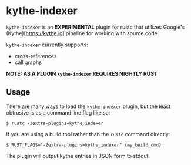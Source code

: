 # kythe-indexer
`kythe-indexer` is an **EXPERIMENTAL** plugin for rustc that utilizes Google's 
(Kythe)[https://kythe.io] pipeline for working with source code. 

`kythe-indexer` currently supports:

- cross-references
- call graphs

**NOTE: AS A PLUGIN `kythe-indexer` REQUIRES NIGHTLY RUST**

## Usage
There are [many ways](https://doc.rust-lang.org/book/compiler-plugins.html)
to load the `kythe-indexer` plugin, but the least obtrusive is as a command line flag
like so:

```
$ rustc -Zextra-plugins=kythe_indexer
```

If you are using a build tool rather than the `rustc` command directly:

```
$ RUST_FLAGS="-Zextra-plugins=kythe_indexer" {my_build_cmd}
```

The plugin will output kythe entries in JSON form to stdout.
